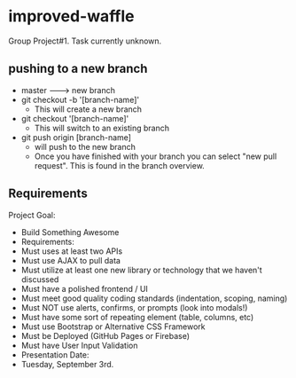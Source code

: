 # improved-waffle
Group Project#1. Task currently unknown.

##  pushing to a new branch

*   master ---> new branch
*   git checkout -b '[branch-name]'
    -   This will create a new branch
*   git checkout '[branch-name]'
    -   This will switch to an existing branch
*   git push origin [branch-name]
    -   will push to the new branch
    -   Once you have finished with your branch you can select "new pull request". This is found in the branch overview.

## Requirements

Project Goal:
* Build Something Awesome
* Requirements:
* Must uses at least two APIs
* Must use AJAX to pull data
* Must utilize at least one new library or technology that we haven't discussed
* Must have a polished frontend / UI
* Must meet good quality coding standards (indentation, scoping, naming)
* Must NOT use alerts, confirms, or prompts (look into modals!)
* Must have some sort of repeating element (table, columns, etc)
* Must use Bootstrap or Alternative CSS Framework
* Must be Deployed (GitHub Pages or Firebase)
* Must have User Input Validation
* Presentation Date:
* Tuesday, September 3rd.  


